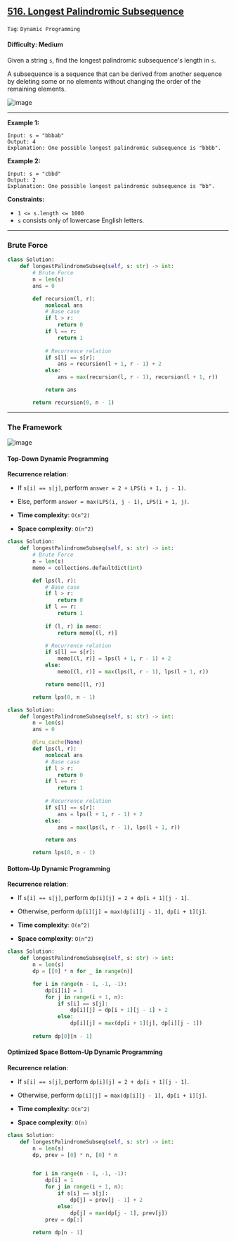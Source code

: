 ## [516. Longest Palindromic Subsequence](https://leetcode.com/problems/longest-palindromic-subsequence/)

```Tag```: ```Dynamic Programming```

#### Difficulty: Medium

Given a string ```s```, find the longest palindromic subsequence's length in ```s```.

A subsequence is a sequence that can be derived from another sequence by deleting some or no elements without changing the order of the remaining elements.

![image](https://user-images.githubusercontent.com/35042430/232164473-a3479acf-1cf1-41a7-89bb-a8bd6414aeaf.png)

---

__Example 1:__
```
Input: s = "bbbab"
Output: 4
Explanation: One possible longest palindromic subsequence is "bbbb".
```

__Example 2:__
```
Input: s = "cbbd"
Output: 2
Explanation: One possible longest palindromic subsequence is "bb".
```

__Constraints:__

- ```1 <= s.length <= 1000```
- ```s``` consists only of lowercase English letters.

---

### Brute Force

```Python
class Solution:
    def longestPalindromeSubseq(self, s: str) -> int:
        # Brute Force 
        n = len(s)
        ans = 0

        def recursion(l, r):
            nonlocal ans
            # Base case
            if l > r:
                return 0
            if l == r:
                return 1
            
            # Recurrence relation
            if s[l] == s[r]:
                ans = recursion(l + 1, r - 1) + 2
            else:
                ans = max(recursion(l, r - 1), recursion(l + 1, r))

            return ans

        return recursion(0, n - 1)
```

---

### The Framework

![image](https://leetcode.com/problems/longest-palindromic-subsequence/Figures/516/516-1.png)

#### Top-Down Dynamic Programming

__Recurrence relation__:

- If ```s[i] == s[j]```, perform ```answer = 2 + LPS(i + 1, j - 1)```.
- Else, perform ```answer = max(LPS(i, j - 1), LPS(i + 1, j)```.

- __Time complexity__: ```O(n^2)```
- __Space complexity__: ```O(n^2)```

```Python
class Solution:
    def longestPalindromeSubseq(self, s: str) -> int:
        # Brute Force 
        n = len(s)
        memo = collections.defaultdict(int)

        def lps(l, r):
            # Base case
            if l > r:
                return 0
            if l == r:
                return 1
            
            if (l, r) in memo:
                return memo[(l, r)]

            # Recurrence relation
            if s[l] == s[r]:
                memo[(l, r)] = lps(l + 1, r - 1) + 2
            else:
                memo[(l, r)] = max(lps(l, r - 1), lps(l + 1, r))

            return memo[(l, r)]

        return lps(0, n - 1)
```

```Python
class Solution:
    def longestPalindromeSubseq(self, s: str) -> int:
        n = len(s)
        ans = 0

        @lru_cache(None)
        def lps(l, r):
            nonlocal ans
            # Base case
            if l > r:
                return 0
            if l == r:
                return 1
            
            # Recurrence relation
            if s[l] == s[r]:
                ans = lps(l + 1, r - 1) + 2
            else:
                ans = max(lps(l, r - 1), lps(l + 1, r))

            return ans

        return lps(0, n - 1)
```

#### Bottom-Up Dynamic Programming

__Recurrence relation__:

- If ```s[i] == s[j]```, perform ```dp[i][j] = 2 + dp[i + 1][j - 1]```.
- Otherwise, perform ```dp[i][j] = max(dp[i][j - 1], dp[i + 1][j]```.

- __Time complexity__: ```O(n^2)```
- __Space complexity__: ```O(n^2)```

```Python
class Solution:
    def longestPalindromeSubseq(self, s: str) -> int:
        n = len(s)
        dp = [[0] * n for _ in range(n)]

        for i in range(n - 1, -1, -1):
            dp[i][i] = 1
            for j in range(i + 1, n):
                if s[i] == s[j]:
                    dp[i][j] = dp[i + 1][j - 1] + 2
                else:
                    dp[i][j] = max(dp[i + 1][j], dp[i][j - 1])
        
        return dp[0][n - 1]
```

#### Optimized Space Bottom-Up Dynamic Programming

__Recurrence relation__:

- If ```s[i] == s[j]```, perform ```dp[i][j] = 2 + dp[i + 1][j - 1]```.
- Otherwise, perform ```dp[i][j] = max(dp[i][j - 1], dp[i + 1][j]```.

- __Time complexity__: ```O(n^2)```
- __Space complexity__: ```O(n)```

```Python
class Solution:
    def longestPalindromeSubseq(self, s: str) -> int:
        n = len(s) 
        dp, prev = [0] * n, [0] * n


        for i in range(n - 1, -1, -1):
            dp[i] = 1
            for j in range(i + 1, n):
                if s[i] == s[j]:
                    dp[j] = prev[j - 1] + 2
                else:
                    dp[j] = max(dp[j - 1], prev[j])
            prev = dp[:]
        
        return dp[n - 1]
```
